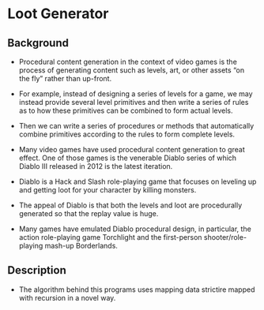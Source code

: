 # Loot Generator

## Background

- Procedural content generation in the context of video games is the process of generating content such as levels, art, or other assets “on the fly” rather than up-front. 

- For example, instead of designing a series of levels for a game, we may instead provide several level primitives and then write a series of rules as to how these primitives can be combined to form actual levels. 

- Then we can write a series of procedures or methods that automatically combine primitives according to the rules to form complete levels.

- Many video games have used procedural content generation to great effect. One of those games is the venerable Diablo series of which Diablo III released in 2012 is the latest iteration. 

- Diablo is a Hack and Slash role-playing game that focuses on leveling up and getting loot for your character by killing monsters. 

- The appeal of Diablo is that both the levels and loot are procedurally generated so that the replay value is huge. 

- Many games have emulated Diablo procedural design, in particular, the action role-playing game Torchlight and the first-person shooter/role-playing mash-up Borderlands.

## Description

- The algorithm behind this programs uses mapping data strictire mapped with recursion in a novel way.
